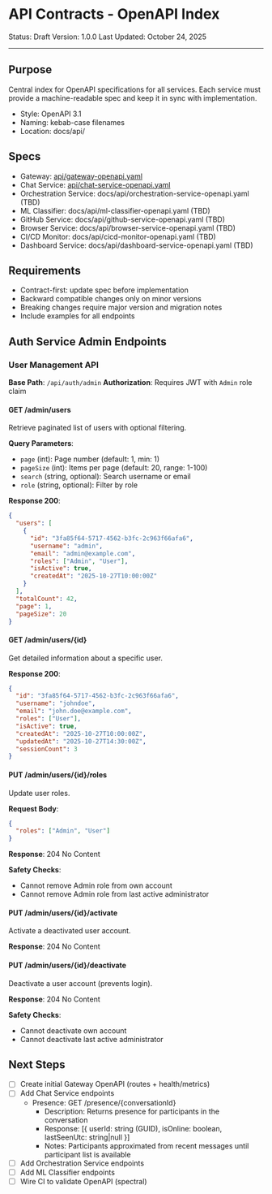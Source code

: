 # API Contracts - OpenAPI Index

Status: Draft
Version: 1.0.0
Last Updated: October 24, 2025

---

## Purpose

Central index for OpenAPI specifications for all services. Each service must provide a machine-readable spec and keep it in sync with implementation.

- Style: OpenAPI 3.1
- Naming: kebab-case filenames
- Location: docs/api/

## Specs

- Gateway: [api/gateway-openapi.yaml](api/gateway-openapi.yaml)
- Chat Service: [api/chat-service-openapi.yaml](api/chat-service-openapi.yaml)
- Orchestration Service: docs/api/orchestration-service-openapi.yaml (TBD)
- ML Classifier: docs/api/ml-classifier-openapi.yaml (TBD)
- GitHub Service: docs/api/github-service-openapi.yaml (TBD)
- Browser Service: docs/api/browser-service-openapi.yaml (TBD)
- CI/CD Monitor: docs/api/cicd-monitor-openapi.yaml (TBD)
- Dashboard Service: docs/api/dashboard-service-openapi.yaml (TBD)

## Requirements

- Contract-first: update spec before implementation
- Backward compatible changes only on minor versions
- Breaking changes require major version and migration notes
- Include examples for all endpoints

## Auth Service Admin Endpoints

### User Management API

**Base Path**: `/api/auth/admin`
**Authorization**: Requires JWT with `Admin` role claim

#### GET /admin/users
Retrieve paginated list of users with optional filtering.

**Query Parameters**:
- `page` (int): Page number (default: 1, min: 1)
- `pageSize` (int): Items per page (default: 20, range: 1-100)
- `search` (string, optional): Search username or email
- `role` (string, optional): Filter by role

**Response 200**:
```json
{
  "users": [
    {
      "id": "3fa85f64-5717-4562-b3fc-2c963f66afa6",
      "username": "admin",
      "email": "admin@example.com",
      "roles": ["Admin", "User"],
      "isActive": true,
      "createdAt": "2025-10-27T10:00:00Z"
    }
  ],
  "totalCount": 42,
  "page": 1,
  "pageSize": 20
}
```

#### GET /admin/users/{id}
Get detailed information about a specific user.

**Response 200**:
```json
{
  "id": "3fa85f64-5717-4562-b3fc-2c963f66afa6",
  "username": "johndoe",
  "email": "john.doe@example.com",
  "roles": ["User"],
  "isActive": true,
  "createdAt": "2025-10-27T10:00:00Z",
  "updatedAt": "2025-10-27T14:30:00Z",
  "sessionCount": 3
}
```

#### PUT /admin/users/{id}/roles
Update user roles.

**Request Body**:
```json
{
  "roles": ["Admin", "User"]
}
```

**Response**: 204 No Content

**Safety Checks**:
- Cannot remove Admin role from own account
- Cannot remove Admin role from last active administrator

#### PUT /admin/users/{id}/activate
Activate a deactivated user account.

**Response**: 204 No Content

#### PUT /admin/users/{id}/deactivate
Deactivate a user account (prevents login).

**Response**: 204 No Content

**Safety Checks**:
- Cannot deactivate own account
- Cannot deactivate last active administrator

## Next Steps

- [ ] Create initial Gateway OpenAPI (routes + health/metrics)
- [ ] Add Chat Service endpoints
	- Presence: GET /presence/{conversationId}
		- Description: Returns presence for participants in the conversation
		- Response: [{ userId: string (GUID), isOnline: boolean, lastSeenUtc: string|null }]
		- Notes: Participants approximated from recent messages until participant list is available
- [ ] Add Orchestration Service endpoints
- [ ] Add ML Classifier endpoints
- [ ] Wire CI to validate OpenAPI (spectral)
